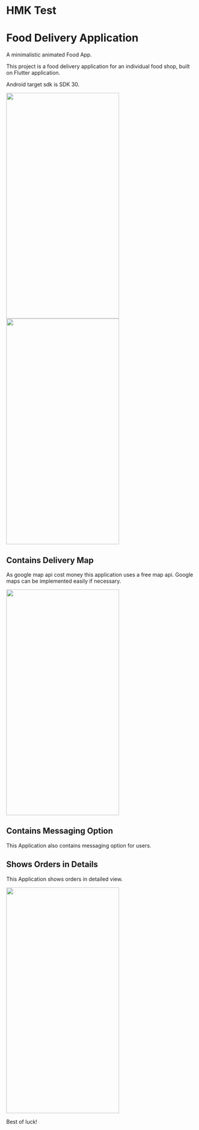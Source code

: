 # HMK Test
# Food Delivery Application

A minimalistic animated Food App.

This project is a food delivery application for an individual food shop, built on Flutter application.

Android target sdk is SDK 30.

<p float="center">
  <img src="https://user-images.githubusercontent.com/71214537/157216810-9318369f-1303-4a07-8a24-a80f391124f2.jpg" width="300" height="600" />
  <img src="https://user-images.githubusercontent.com/71214537/157216888-baaf9938-265b-4916-ae6e-689386a9ab79.jpg" width="300" height="600" />
</p>

## Contains Delivery Map

As google map api cost money this application uses a free map api. Google maps can be implemented easily if necessary.

<img src="https://user-images.githubusercontent.com/71214537/157216602-42f6a22c-cf20-413e-8206-cf430f159aee.jpg" width="300" height="600" />

## Contains Messaging Option

This Application also contains messaging option for users.

## Shows Orders in Details

This Application shows orders in detailed view.

<img src="https://user-images.githubusercontent.com/71214537/157217122-aaaa67f0-eaf9-43c9-a9e6-9583f4b0c465.jpg" width="300" height="600" />

Best of luck!
